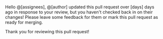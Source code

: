 Hello @[assignees], @[author] updated this pull request over [days] days ago in response to your review, but you haven't checked back in on their changes! Please leave some feedback for them or mark this pull request as ready for merging.

Thank you for reviewing this pull request!